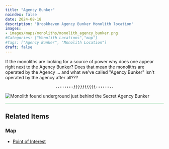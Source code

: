 ```yaml
---
title: "Agency Bunker"
noindex: false
date: 2024-08-18
description: "Brookhaven Agency Bunker Monolith location"
images:
- images/maps/monoliths/monolith_agency_bunker.png
#Categories: ["Monolith Locations","map"]
#Tags: ["Agency Bunker", "Monolith Location"]
draft: false
--- 
```


If the monoliths are looking for a source of power why does one appear right next to the Agency Bunker? Does that mean the monoliths are operated by the Agency ... and what we've called "Agency Bunker" isn't operated by the agency after all???

<center><span class="copy-to-clipboard" style="align: center"><code class="copy-to-clipboard-code" data-code="..::::::}}}}}{{{{{::::::..">..::::::}}}}}{{{{{::::::..</code></span></center>

![Monolith found underground just behind the Secret Agency Bunker](/images/maps/monoliths/monolith_agency_bunker.png?width=400px)

<hr style="background-color: #28b44c" size=8>

## Related Items

### Map

- [Point of Interest](/map/poi/agency-bunker/)